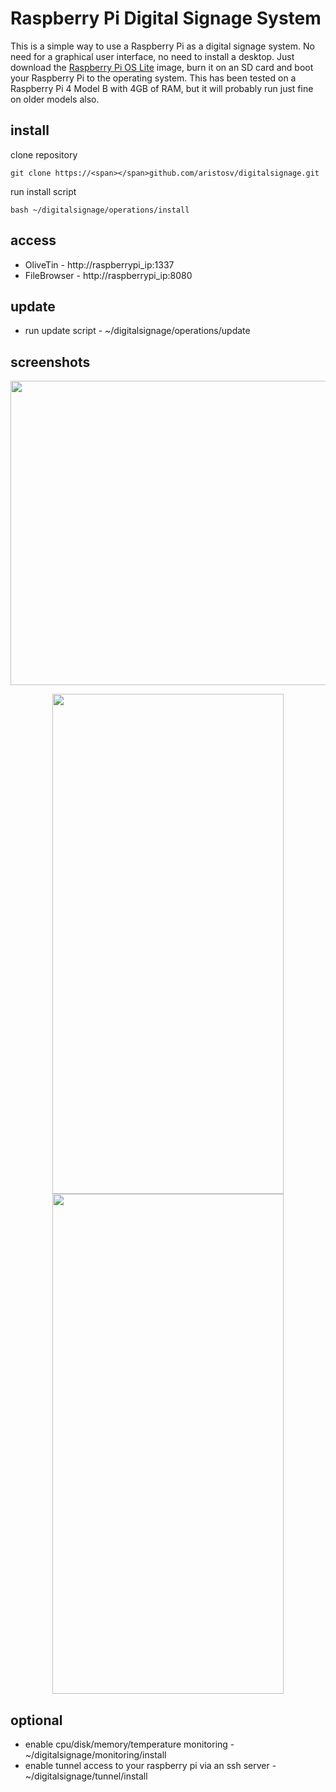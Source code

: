 # Raspberry Pi Digital Signage System

This is a simple way to use a Raspberry Pi as a digital signage system. No need for a graphical user interface, no need to install a desktop. Just download the [Raspberry Pi OS Lite](https://www.raspberrypi.com/software/operating-systems/) image, burn it on an SD card and boot your Raspberry Pi to the operating system. This has been tested on a Raspberry Pi 4 Model B with 4GB of RAM, but it will probably run just fine on older models also.

## install
clone repository
```
git clone https://<span></span>github.com/aristosv/digitalsignage.git
```
run install script
```
bash ~/digitalsignage/operations/install
```

## access
- OliveTin - http://raspberrypi_ip:1337
- FileBrowser - http://raspberrypi_ip:8080

## update
- run update script - ~/digitalsignage/operations/update

## screenshots
<p align="center">
  <img width="600" height="487" src="https://raw.githubusercontent.com/aristosv/digitalsignage/main/media/logo/logo.png">
</p>
 
<p align="center">  
  <img width="370" height="800" src="https://raw.githubusercontent.com/aristosv/digitalsignage/main/screenshots/mobile_olivetin_1.png"> <img width="370" height="800" src="https://raw.githubusercontent.com/aristosv/digitalsignage/main/screenshots/mobile_filebrowser_1.png">
</p>

## optional
- enable cpu/disk/memory/temperature monitoring - ~/digitalsignage/monitoring/install
- enable tunnel access to your raspberry pi via an ssh server - ~/digitalsignage/tunnel/install